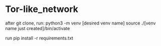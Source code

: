 # Tor-like_network
after git clone, run:
python3 -m venv [desired venv name]
source ./[venv name just created]/bin/activate

run pip install -r requirements.txt
